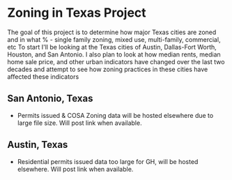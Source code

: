 # Zoning in Texas Project
The goal of this project is to determine how major Texas cities are zoned and in what % - single family zoning, mixed use, multi-family, commercial, etc
To start I'll be looking at the Texas cities of Austin, Dallas-Fort Worth, Houston, and San Antonio.
I also plan to look at how median rents, median home sale price, and other urban indicators have changed over the last two decades and attempt to see how zoning practices in these cities have affected these indicators

## San Antonio, Texas
- Permits issued & COSA Zoning data will be hosted elsewhere due to large file size. Will post link when available.

## Austin, Texas
- Residential permits issued data too large for GH, will be hosted elsewhere. Will post link when available.

